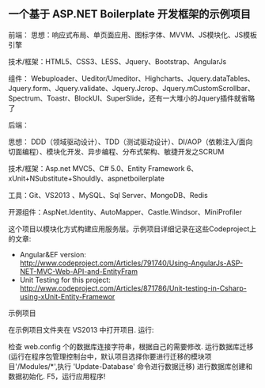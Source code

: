 一个基于 ASP.NET Boilerplate 开发框架的示例项目
-------------------------------------------------------------------------

前端：
思想：响应式布局、单页面应用、图标字体、MVVM、JS模块化、JS模板引擎

技术/框架：HTML5、CSS3、LESS、Jquery、Bootstrap、AngularJs

组件： Webuploader、Ueditor/Umeditor、Highcharts、Jquery.dataTables、Jquery.form、Jquery.validate、Jquery.Jcrop、Jquery.mCustomScrollbar、Spectrum、Toastr、BlockUI、SuperSlide，还有一大堆小的Jquery插件就省略了

 

后端：

思想： DDD（领域驱动设计）、TDD（测试驱动设计）、DI/AOP（依赖注入/面向切面编程）、模块化开发、异步编程、分布式架构、敏捷开发之SCRUM

技术/框架：Asp.net MVC5、C# 5.0、Entity Framework 6、xUnit+NSubstitute+Shouldly、aspnetboilerplate

工具：Git、VS2013 、MySQL、Sql Server、MongoDB、Redis

开源组件：AspNet.Identity、AutoMapper、Castle.Windsor、MiniProfiler


这个项目以模块化方式构建应用服务层。示例项目详细记录在这些Codeproject上的文章:

* Angular&EF version: http://www.codeproject.com/Articles/791740/Using-AngularJs-ASP-NET-MVC-Web-API-and-EntityFram
* Unit Testing for this project: http://www.codeproject.com/Articles/871786/Unit-testing-in-Csharp-using-xUnit-Entity-Framewor

示例项目

在示例项目文件夹在 VS2013 中打开项目. 运行:

检查 web.config 个的数据库连接字符串，根据自己的需要修改.
运行数据库迁移 (运行在程序包管理控制台中，默认项目选择你要进行迁移的模块项目'/Modules/*',执行 'Update-Database' 命令进行数据迁移) 进行数据库创建和数据初始化.
F5，运行应用程序! 
